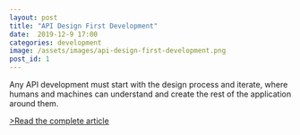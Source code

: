 ```yaml
---
layout: post
title: "API Design First Development"
date:  2019-12-9 17:00
categories: development
image: /assets/images/api-design-first-development.png
post_id: 1
---
```

Any API development must start with the design process and iterate, where humans and machines can understand and create the rest of the application around them.

<a href="https://www.czetsuyatech.com/2022/08/microservice-architecture-api-design-first.html">&gt;Read the complete article</a>
